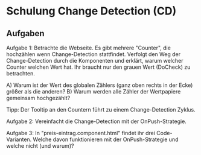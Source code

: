 # Schulung Change Detection (CD)

## Aufgaben

Aufgabe 1:
Betrachte die Webseite. Es gibt mehrere "Counter", die hochzählen wenn Change-Detection stattfindet.
Verfolgt den Weg der Change-Detection durch die Komponenten und erklärt, warum welcher Counter welchen Wert hat. Ihr braucht nur den grauen Wert (DoCheck) zu betrachten.

A) Warum ist der Wert des globalen Zählers (ganz oben rechts in der Ecke) größer als die anderen?
B) Warum werden alle Zähler der Wertpapiere gemeinsam hochgezählt?

Tipp: Der Tooltip an den Countern führt zu einem Change-Detection Zyklus.

Aufgabe 2:
Vereinfacht die Change-Detection mit der OnPush-Strategie.

Aufgabe 3:
In "preis-eintrag.component.html" findet ihr drei Code-Varianten.
Welche davon funktionieren mit der OnPush-Strategie und welche nicht (und warum)?

